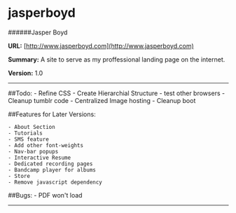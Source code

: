 jasperboyd 
==========
######Jasper Boyd

__URL:__ [http://www.jasperboyd.com](http://www.jasperboyd.com)

__Summary:__ A site to serve as my proffessional landing page on the internet. 

__Version:__ 1.0

---

##Todo:
	- Refine CSS 
	- Create Hierarchial Structure
	- test other browsers 
	- Cleanup tumblr code
	- Centralized Image hosting
	- Cleanup boot
	
##Features for Later Versions: 

	- About Section
	- Tutorials 
	- SMS feature
	- Add other font-weights
	- Nav-bar popups
	- Interactive Resume
	- Dedicated recording pages
	- Bandcamp player for albums
	- Store
	- Remove javascript dependency
	
	
##Bugs:
	- PDF won't load
	

---

	 